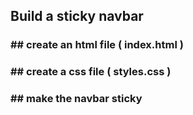 ## Build a sticky navbar

### ## create an html file ( index.html )

### ## create a css file ( styles.css )

### ## make the navbar sticky
